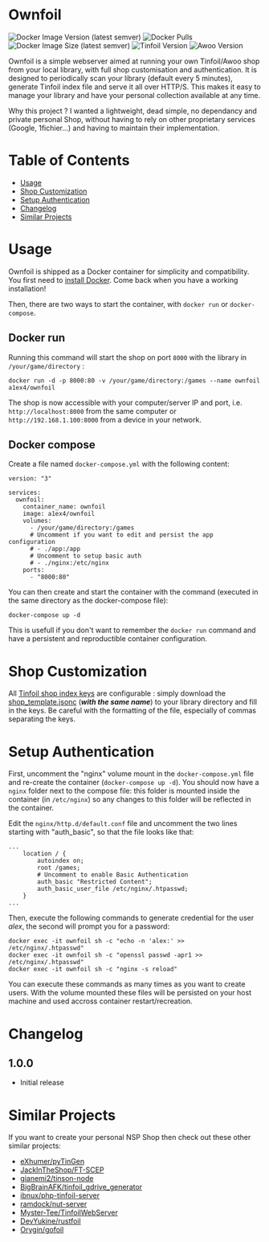# Ownfoil
![Docker Image Version (latest semver)](https://img.shields.io/docker/v/a1ex4/ownfoil?sort=semver)
![Docker Pulls](https://img.shields.io/docker/pulls/a1ex4/ownfoil)
![Docker Image Size (latest semver)](https://img.shields.io/docker/image-size/a1ex4/ownfoil)
![Tinfoil Version](https://img.shields.io/badge/Tinfoil-v12.00-green)
![Awoo Version](https://img.shields.io/badge/Awoo-v1.3.4-red)

Ownfoil is a simple webserver aimed at running your own Tinfoil/Awoo shop from your local library, with full shop customisation and authentication. It is designed to periodically scan your library (default every 5 minutes), generate Tinfoil index file and serve it all over HTTP/S. This makes it easy to manage your library and have your personal collection available at any time.

Why this project ? I wanted a lightweight, dead simple, no dependancy and private personal Shop, without having to rely on other proprietary services (Google, 1fichier...) and having to maintain their implementation.

# Table of Contents
- [Usage](#usage)
- [Shop Customization](#shop-customization)
- [Setup Authentication](#setup-authentication)
- [Changelog](#changelog)
- [Similar Projects](#similar-projects)

# Usage
Ownfoil is shipped as a Docker container for simplicity and compatibility. You first need to [install Docker](https://docs.docker.com/get-docker/). Come back when you have a working installation!

Then, there are two ways to start the container, with `docker run` or `docker-compose`.

## Docker run

Running this command will start the shop on port `8000` with the library in `/your/game/directory` :

    docker run -d -p 8000:80 -v /your/game/directory:/games --name ownfoil a1ex4/ownfoil

The shop is now accessible with your computer/server IP and port, i.e. `http://localhost:8000` from the same computer or `http://192.168.1.100:8000` from a device in your network.

## Docker compose
Create a file named `docker-compose.yml` with the following content:
```
version: "3"

services:
  ownfoil:
    container_name: ownfoil
    image: a1ex4/ownfoil
    volumes:
      - /your/game/directory:/games
      # Uncomment if you want to edit and persist the app configuration
      # - ./app:/app
      # Uncomment to setup basic auth
      # - ./nginx:/etc/nginx
    ports:
      - "8000:80"
```

You can then create and start the container with the command (executed in the same directory as the docker-compose file):

    docker-compose up -d

This is usefull if you don't want to remember the `docker run` command and have a persistent and reproductible container configuration.

# Shop Customization
All [Tinfoil shop index keys](https://blawar.github.io/tinfoil/custom_index/) are configurable : simply download the [shop_template.jsonc](./shop_template.jsonc) (__*with the same name*__) to your library directory and fill in the keys. Be careful with the formatting of the file, especially of commas separating the keys.

# Setup Authentication
First, uncomment the "nginx" volume mount in the `docker-compose.yml` file and re-create the container (`docker-compose up -d`). You should now have a `nginx` folder next to the compose file: this folder is mounted inside the container (in `/etc/nginx`) so any changes to this folder will be reflected in the container.

Edit the `nginx/http.d/default.conf` file and uncomment the two lines starting with "auth_basic", so that the file looks like that:
```
...
    location / {
        autoindex on;
        root /games;
        # Uncomment to enable Basic Authentication
        auth_basic "Restricted Content";
        auth_basic_user_file /etc/nginx/.htpasswd;
    }
...
```
 Then, execute the following commands to generate credential for the user *alex*, the second will prompt you for a password:

    docker exec -it ownfoil sh -c "echo -n 'alex:' >> /etc/nginx/.htpasswd"
    docker exec -it ownfoil sh -c "openssl passwd -apr1 >> /etc/nginx/.htpasswd"
    docker exec -it ownfoil sh -c "nginx -s reload"

You can execute these commands as many times as you want to create users. With the volume mounted these files will be persisted on your host machine and used accross container restart/recreation.

# Changelog
## 1.0.0

- Initial release

# Similar Projects
If you want to create your personal NSP Shop then check out these other similar projects:
- [eXhumer/pyTinGen](https://github.com/eXhumer/pyTinGen)
- [JackInTheShop/FT-SCEP](https://github.com/JackInTheShop/FT-SCEP)
- [gianemi2/tinson-node](https://github.com/gianemi2/tinson-node)
- [BigBrainAFK/tinfoil_gdrive_generator](https://github.com/BigBrainAFK/tinfoil_gdrive_generator)
- [ibnux/php-tinfoil-server](https://github.com/ibnux/php-tinfoil-server)
- [ramdock/nut-server](https://github.com/ramdock/nut-server)
- [Myster-Tee/TinfoilWebServer](https://github.com/Myster-Tee/TinfoilWebServer)
- [DevYukine/rustfoil](https://github.com/DevYukine/rustfoil)
- [Orygin/gofoil](https://github.com/Orygin/gofoil)